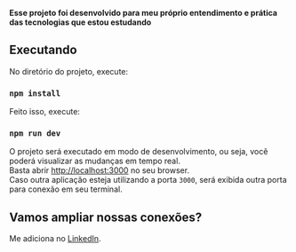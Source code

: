 **Esse projeto foi desenvolvido para meu próprio entendimento e prática das tecnologias que estou estudando**

## Executando

No diretório do projeto, execute:

### `npm install`

Feito isso, execute:

### `npm run dev`

O projeto será executado em modo de desenvolvimento, ou seja, você poderá visualizar as mudanças em tempo real. <br />
Basta abrir [http://localhost:3000](http://localhost:3000) no seu browser. <br/>
Caso outra aplicação esteja utilizando a porta <code>3000</code>, será exibida outra porta para conexão em seu terminal.

## Vamos ampliar nossas conexões?

Me adiciona no [LinkedIn](https://www.linkedin.com/in/gustavograeve/). <br />
